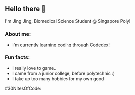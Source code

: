 ## Hello there 👋

I'm Jing Jing, Biomedical Science Student @ Singapore Poly!

<h3><strong>About me:</strong> </h1>
  <p>
    <ul>
      <li>I'm currently learning coding through Codedex!</li>
    </ul>
  </p>

<h3><strong>Fun facts:</strong></h3>
<p>
  <ul>
    <li>I really love to game..</li>
    <li>I came from a junior college, before polytechnic :)</li>
    <li>I take up too many hobbies for my own good</li>
   </ul>
</p>

<p>#30NitesOfCode: <a href="https://www.codedex.io/@laslinchng20690/30-nites-of-code?pet=1wTFX4w87oUBcMEj0Q7R" Check out my progress</a></p>
  
<!--
**fiddity/fiddity** is a ✨ _special_ ✨ repository because its `README.md` (this file) appears on your GitHub profile.

Here are some ideas to get you started:

- 🔭 I’m currently working on ...
- 🌱 I’m currently learning ...
- 👯 I’m looking to collaborate on ...
- 🤔 I’m looking for help with ...
- 💬 Ask me about ...
- 📫 How to reach me: ...
- 😄 Pronouns: ...
- ⚡ Fun fact: ...
-->
